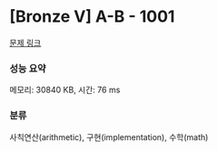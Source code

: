 # [Bronze V] A-B - 1001 

[문제 링크](https://www.acmicpc.net/problem/1001) 

### 성능 요약

메모리: 30840 KB, 시간: 76 ms

### 분류

사칙연산(arithmetic), 구현(implementation), 수학(math)

